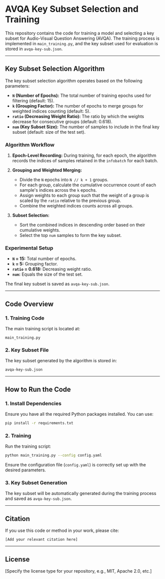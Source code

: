
# AVQA Key Subset Selection and Training

This repository contains the code for training a model and selecting a key subset for Audio-Visual Question Answering (AVQA). The training process is implemented in `main_training.py`, and the key subset used for evaluation is stored in `avqa-key-sub.json`.

---

## Key Subset Selection Algorithm

The key subset selection algorithm operates based on the following parameters:

- **`N` (Number of Epochs):** The total number of training epochs used for filtering (default: 15).
- **`k` (Grouping Factor):** The number of epochs to merge groups for weighted indices counting (default: 5).
- **`ratio` (Decreasing Weight Ratio):** The ratio by which the weights decrease for consecutive groups (default: 0.618).
- **`num` (Key Subset Size):** The number of samples to include in the final key subset (default: size of the test set).

### Algorithm Workflow

1. **Epoch-Level Recording:** During training, for each epoch, the algorithm records the indices of samples retained in the `infobatch` for each batch.

2. **Grouping and Weighted Merging:** 
   - Divide the `N` epochs into `N // k + 1` groups.
   - For each group, calculate the cumulative occurrence count of each sample's indices across the `k` epochs.
   - Assign weights to each group such that the weight of a group is scaled by the `ratio` relative to the previous group.
   - Combine the weighted indices counts across all groups.

3. **Subset Selection:**
   - Sort the combined indices in descending order based on their cumulative weights.
   - Select the top `num` samples to form the key subset.

### Experimental Setup

- **`N` = 15:** Total number of epochs.
- **`k` = 5:** Grouping factor.
- **`ratio` = 0.618:** Decreasing weight ratio.
- **`num`:** Equals the size of the test set.

The final key subset is saved as `avqa-key-sub.json`.

---

## Code Overview

### 1. Training Code
The main training script is located at:
```
main_training.py
```

### 2. Key Subset File
The key subset generated by the algorithm is stored in:
```
avqa-key-sub.json
```

---

## How to Run the Code

### 1. Install Dependencies
Ensure you have all the required Python packages installed. You can use:
```bash
pip install -r requirements.txt
```

### 2. Training
Run the training script:
```bash
python main_training.py --config config.yaml
```
Ensure the configuration file (`config.yaml`) is correctly set up with the desired parameters.

### 3. Key Subset Generation
The key subset will be automatically generated during the training process and saved as `avqa-key-sub.json`.

---

## Citation
If you use this code or method in your work, please cite:
```
[Add your relevant citation here]
```

---

## License
[Specify the license type for your repository, e.g., MIT, Apache 2.0, etc.]
